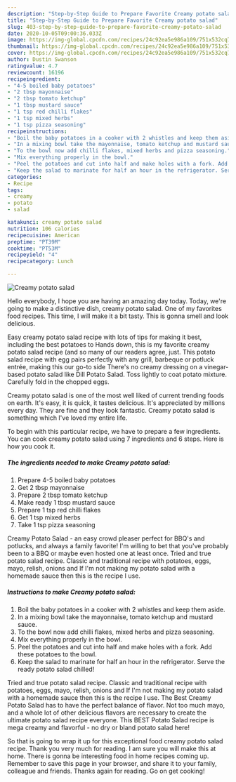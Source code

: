 ```yaml
---
description: "Step-by-Step Guide to Prepare Favorite Creamy potato salad"
title: "Step-by-Step Guide to Prepare Favorite Creamy potato salad"
slug: 403-step-by-step-guide-to-prepare-favorite-creamy-potato-salad
date: 2020-10-05T09:00:36.033Z
image: https://img-global.cpcdn.com/recipes/24c92ea5e986a109/751x532cq70/creamy-potato-salad-recipe-main-photo.jpg
thumbnail: https://img-global.cpcdn.com/recipes/24c92ea5e986a109/751x532cq70/creamy-potato-salad-recipe-main-photo.jpg
cover: https://img-global.cpcdn.com/recipes/24c92ea5e986a109/751x532cq70/creamy-potato-salad-recipe-main-photo.jpg
author: Dustin Swanson
ratingvalue: 4.7
reviewcount: 16196
recipeingredient:
- "4-5 boiled baby potatoes"
- "2 tbsp mayonnaise"
- "2 tbsp tomato ketchup"
- "1 tbsp mustard sauce"
- "1 tsp red chilli flakes"
- "1 tsp mixed herbs"
- "1 tsp pizza seasoning"
recipeinstructions:
- "Boil the baby potatoes in a cooker with 2 whistles and keep them aside."
- "In a mixing bowl take the mayonnaise, tomato ketchup and mustard sauce."
- "To the bowl now add chilli flakes, mixed herbs and pizza seasoning."
- "Mix everything properly in the bowl."
- "Peel the potatoes and cut into half and make holes with a fork. Add these potatoes to the bowl."
- "Keep the salad to marinate for half an hour in the refrigerator. Serve the ready potato salad chilled!"
categories:
- Recipe
tags:
- creamy
- potato
- salad

katakunci: creamy potato salad 
nutrition: 106 calories
recipecuisine: American
preptime: "PT39M"
cooktime: "PT53M"
recipeyield: "4"
recipecategory: Lunch

---
```



![Creamy potato salad](https://img-global.cpcdn.com/recipes/24c92ea5e986a109/751x532cq70/creamy-potato-salad-recipe-main-photo.jpg)

Hello everybody, I hope you are having an amazing day today. Today, we're going to make a distinctive dish, creamy potato salad. One of my favorites food recipes. This time, I will make it a bit tasty. This is gonna smell and look delicious.

Easy creamy potato salad recipe with lots of tips for making it best, including the best potatoes to Hands down, this is my favorite creamy potato salad recipe (and so many of our readers agree, just. This potato salad recipe with egg pairs perfectly with any grill, barbeque or potluck entrée, making this our go-to side There&#39;s no creamy dressing on a vinegar-based potato salad like Dill Potato Salad. Toss lightly to coat potato mixture. Carefully fold in the chopped eggs.

Creamy potato salad is one of the most well liked of current trending foods on earth. It's easy, it is quick, it tastes delicious. It's appreciated by millions every day. They are fine and they look fantastic. Creamy potato salad is something which I've loved my entire life.


To begin with this particular recipe, we have to prepare a few ingredients. You can cook creamy potato salad using 7 ingredients and 6 steps. Here is how you cook it.

<!--inarticleads1-->

##### The ingredients needed to make Creamy potato salad:

1. Prepare 4-5 boiled baby potatoes
1. Get 2 tbsp mayonnaise
1. Prepare 2 tbsp tomato ketchup
1. Make ready 1 tbsp mustard sauce
1. Prepare 1 tsp red chilli flakes
1. Get 1 tsp mixed herbs
1. Take 1 tsp pizza seasoning


Creamy Potato Salad - an easy crowd pleaser perfect for BBQ&#39;s and potlucks, and always a family favorite! I&#39;m willing to bet that you&#39;ve probably been to a BBQ or maybe even hosted one at least once. Tried and true potato salad recipe. Classic and traditional recipe with potatoes, eggs, mayo, relish, onions and If I&#39;m not making my potato salad with a homemade sauce then this is the recipe I use. 

<!--inarticleads2-->

##### Instructions to make Creamy potato salad:

1. Boil the baby potatoes in a cooker with 2 whistles and keep them aside.
1. In a mixing bowl take the mayonnaise, tomato ketchup and mustard sauce.
1. To the bowl now add chilli flakes, mixed herbs and pizza seasoning.
1. Mix everything properly in the bowl.
1. Peel the potatoes and cut into half and make holes with a fork. Add these potatoes to the bowl.
1. Keep the salad to marinate for half an hour in the refrigerator. Serve the ready potato salad chilled!


Tried and true potato salad recipe. Classic and traditional recipe with potatoes, eggs, mayo, relish, onions and If I&#39;m not making my potato salad with a homemade sauce then this is the recipe I use. The Best Creamy Potato Salad has to have the perfect balance of flavor. Not too much mayo, and a whole lot of other delicious flavors are necessary to create the ultimate potato salad recipe everyone. This BEST Potato Salad recipe is mega creamy and flavorful - no dry or bland potato salad here! 

So that is going to wrap it up for this exceptional food creamy potato salad recipe. Thank you very much for reading. I am sure you will make this at home. There is gonna be interesting food in home recipes coming up. Remember to save this page in your browser, and share it to your family, colleague and friends. Thanks again for reading. Go on get cooking!
